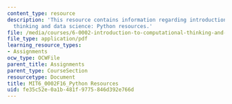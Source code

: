 ```yaml
---
content_type: resource
description: 'This resource contains information regarding introduction to computational
  thinking and data science: Python resources.'
file: /media/courses/6-0002-introduction-to-computational-thinking-and-data-science-fall-2016/fe35c52e0a1b481f9775846d392e766d_MIT6_0002F16_PythonResurcs.pdf
file_type: application/pdf
learning_resource_types:
- Assignments
ocw_type: OCWFile
parent_title: Assignments
parent_type: CourseSection
resourcetype: Document
title: MIT6_0002F16_Python Resources
uid: fe35c52e-0a1b-481f-9775-846d392e766d
---
```

